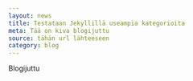 ```yaml
---
layout: news
title: Testataan Jekyllillä useampia kategorioita
meta: Tää on kiva blogijuttu
source: tähän url lähteeseen
category: blog
---
```


Blogijuttu
